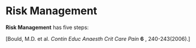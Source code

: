 # Risk Management

**Risk Management** has five steps:

\[Bould, M.D. et al. *Contin Educ Anaesth Crit Care Pain* **6** ,
240-243(2006).\]
